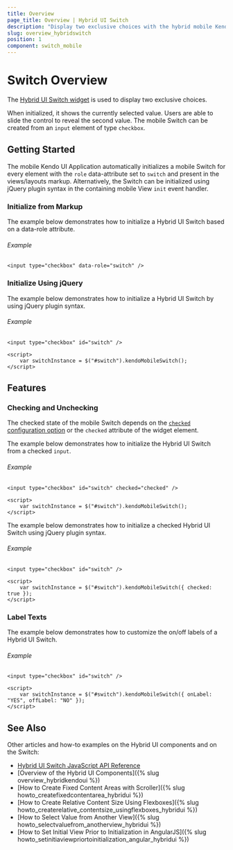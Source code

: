```yaml
---
title: Overview
page_title: Overview | Hybrid UI Switch
description: "Display two exclusive choices with the hybrid mobile Kendo UI Switch widget, check and uncheck, and tailor on and off its labels."
slug: overview_hybridswitch
position: 1
component: switch_mobile
---
```


# Switch Overview

The [Hybrid UI Switch widget](http://demos.telerik.com/kendo-ui/m/index#switch/mobile) is used to display two exclusive choices.

When initialized, it shows the currently selected value. Users are able to slide the control to reveal the second value. The mobile Switch can be created from an `input` element of type `checkbox`.

## Getting Started

The mobile Kendo UI Application automatically initializes a mobile Switch for every element with the `role` data-attribute set to `switch` and present in the views/layouts markup. Alternatively, the Switch can be initialized using jQuery plugin syntax in the containing mobile View `init` event handler.

### Initialize from Markup

The example below demonstrates how to initialize a Hybrid UI Switch based on a data-role attribute.

###### Example

    <input type="checkbox" data-role="switch" />

### Initialize Using jQuery

The example below demonstrates how to initialize a Hybrid UI Switch by using jQuery plugin syntax.

###### Example

    <input type="checkbox" id="switch" />

    <script>
        var switchInstance = $("#switch").kendoMobileSwitch();
    </script>

## Features

### Checking and Unchecking

The checked state of the mobile Switch depends on the [`checked` configuration option](/api/mobile/switch#checked) or the `checked` attribute of the widget element.

The example below demonstrates how to initialize the Hybrid UI Switch from a checked `input`.

###### Example

    <input type="checkbox" id="switch" checked="checked" />

    <script>
        var switchInstance = $("#switch").kendoMobileSwitch();
    </script>

The example below demonstrates how to initialize a checked Hybrid UI Switch using jQuery plugin syntax.

###### Example

    <input type="checkbox" id="switch" />

    <script>
        var switchInstance = $("#switch").kendoMobileSwitch({ checked: true });
    </script>

### Label Texts

The example below demonstrates how to customize the on/off labels of a Hybrid UI Switch.

###### Example

    <input type="checkbox" id="switch" />

    <script>
        var switchInstance = $("#switch").kendoMobileSwitch({ onLabel: "YES", offLabel: "NO" });
    </script>

## See Also

Other articles and how-to examples on the Hybrid UI components and on the Switch:

* [Hybrid UI Switch JavaScript API Reference](/api/javascript/mobile/ui/switch)
* [Overview of the Hybrid UI Components]({% slug overview_hybridkendoui %})
* [How to Create Fixed Content Areas with Scroller]({% slug howto_createfixedcontentarea_hybridui %})
* [How to Create Relative Content Size Using Flexboxes]({% slug howto_createrelative_contentsize_usingflexboxes_hybridui %})
* [How to Select Value from Another View]({% slug howto_selectvaluefrom_anotherview_hybridui %})
* [How to Set Initial View Prior to Initialization in AngularJS]({% slug howto_setinitiaviewpriortoinitialization_angular_hybridui %})
